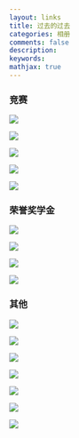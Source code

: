 ```yaml
---
layout: links
title: 过去的过去
categories: 相册
comments: false
description: 
keywords: 
mathjax: true
---
```


###  竞赛


![](http://p5iojc2zy.bkt.clouddn.com/_links/_image/2015电子设计竞赛全国一等奖.jpg)

![](http://p5iojc2zy.bkt.clouddn.com/_links/_image/2015东北大学节能减排竞赛二等.jpg)

![](http://p5iojc2zy.bkt.clouddn.com/_links/_image/2017华为杯数学建模二等奖.jpg)

![](http://p5iojc2zy.bkt.clouddn.com/_links/_image/辽宁省电子设计大赛二等奖.png)

![](http://p5iojc2zy.bkt.clouddn.com/_links/_image/虚拟仪器设计大赛一等奖.png)




### 荣誉奖学金

![](http://p5iojc2zy.bkt.clouddn.com/_links/_image/20140316081.jpg)

![](http://p5iojc2zy.bkt.clouddn.com/_links/_image/image013.tif)



![](http://p5iojc2zy.bkt.clouddn.com/_links/_image/东北大学二等奖学金.png)

![](http://p5iojc2zy.bkt.clouddn.com/_links/_image/东北大学一等奖学金.png)


### 其他

![](http://p5iojc2zy.bkt.clouddn.com/_links/_image/20140316086.jpg)


![](http://p5iojc2zy.bkt.clouddn.com/_links/_image/image014.tif)

![](http://p5iojc2zy.bkt.clouddn.com/_links/_image/image012.tif)


![](http://p5iojc2zy.bkt.clouddn.com/_links/_image/阿里云-大数据专项-客户预警.png)

![](http://p5iojc2zy.bkt.clouddn.com/_links/_image/阿里云-云计算专项-网站建设.png)

![](http://p5iojc2zy.bkt.clouddn.com/_links/_image/2018-10-10-10-26-42.jpg)

![](http://p5iojc2zy.bkt.clouddn.com/_links/_image/2018-10-10-10-26-53.jpg)
